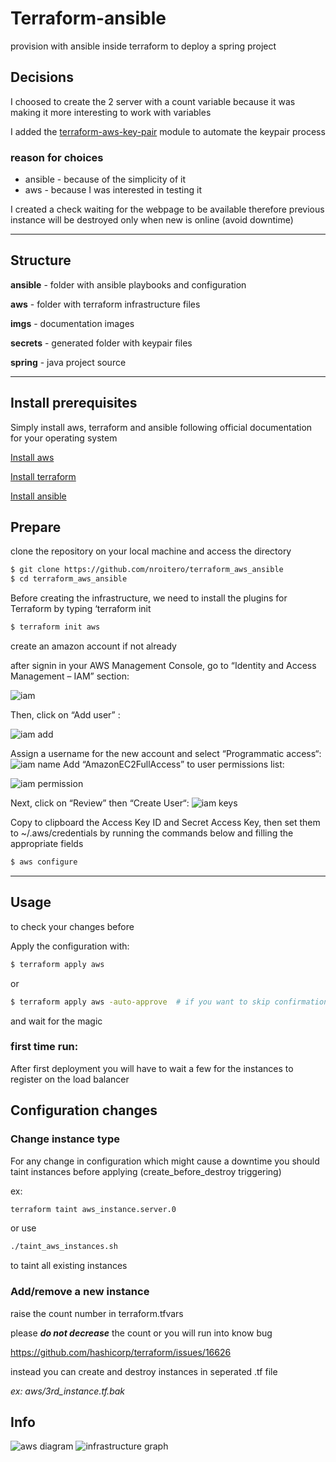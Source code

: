 # Terraform-ansible

provision with ansible inside terraform to deploy a spring project


## Decisions
I choosed to create the 2 server with a count variable because it was making it more interesting to work with variables

I added the [terraform-aws-key-pair](https://github.com/cloudposse/terraform-aws-key-pair) module to automate the keypair process

### reason for choices

- ansible - because of the simplicity of it
- aws - because I was interested in testing it

I created a check waiting for the webpage to be available therefore previous instance will be destroyed only when new is online (avoid downtime)

---
## Structure

**ansible** - folder with ansible playbooks and configuration

**aws** - folder with terraform infrastructure files

**imgs** - documentation images

**secrets** - generated folder with keypair files

**spring** - java project source

---
## Install prerequisites

Simply install aws, terraform and ansible following official documentation for your operating system

[Install aws](https://docs.aws.amazon.com/cli/latest/userguide/installing.html)

[Install terraform](https://www.terraform.io/downloads.html)

[Install ansible](http://docs.ansible.com/ansible/latest/installation_guide/intro_installation.html)


## Prepare 

clone the repository on your local machine and access the directory
```bash
$ git clone https://github.com/nroitero/terraform_aws_ansible
$ cd terraform_aws_ansible
```


Before creating the infrastructure, we need to install the plugins for Terraform by typing ‘terraform init

```bash
$ terraform init aws
```

create an amazon account if not already

after signin in your AWS Management Console, go to “Identity and Access Management – IAM” section:

![iam](imgs/iam.png )


Then, click on “Add user” :

![iam add](imgs/iam-add.png )


Assign a username for the new account and select “Programmatic access“:
![iam name](imgs/iam-name.png )
Add “AmazonEC2FullAccess” to user permissions list:


![iam permission](imgs/iam-permission.png )


Next, click on “Review” then “Create User“:
![iam keys](imgs/iam-keys.png )


Copy to clipboard the Access Key ID and Secret Access Key, then set them to ~/.aws/credentials by running the commands below and filling the appropriate fields

```bash
$ aws configure
```



---
## Usage

to check your changes before

Apply the configuration with:

```bash
$ terraform apply aws  
```
or
```bash
$ terraform apply aws -auto-approve  # if you want to skip confirmation
```
and wait for the magic

### first time run:

After first deployment you will have to wait a few for the instances to register on the load balancer 


## Configuration changes

### Change instance type
 For any change in configuration which might cause a downtime
 you should taint instances  before applying (create_before_destroy triggering)

 ex:
 ```bash
terraform taint aws_instance.server.0 
 ```
or use 
```bash
./taint_aws_instances.sh 
```
to taint all existing instances


### Add/remove a new instance

raise the count number in terraform.tfvars

please ***do not decrease*** the count or you will run into know bug 
 
https://github.com/hashicorp/terraform/issues/16626

instead you can create and destroy instances in seperated .tf file 

*ex: aws/3rd_instance.tf.bak*

## Info
![aws diagram](imgs/diagram.png )
![infrastructure graph](imgs/infrastructure_graph.png )

